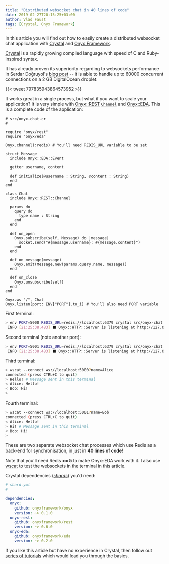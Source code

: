 ```yaml
---
title: "Distributed websocket chat in 40 lines of code"
date: 2019-02-27T20:15:25+03:00
author: Vlad Faust
tags: [Crystal, Onyx Framework]
---
```


In this article you will find out how to easily create a distributed websocket chat application with [Crystal](https://crystal-lang.org) and [Onyx Framework](https://onyxframework.org).

<!--more-->

[Crystal](https://crystal-lang.org) is a rapidly growing compiled language with speed of C and Ruby-inspired syntax.

It has already proven its superiority regarding to websockets performance in Serdar Doğruyol's [blog post](http://serdardogruyol.com/benchmarking-and-scaling-websockets-handling-60000-concurrent-connections-with-kemal) -- it is able to handle up to 60000 concurrent connections on a 2 GB DigitalOcean droplet:

<div class="twitter-widget-wrapper">
{{< tweet 797835943864573952 >}}
</div>

It works great in a single process, but what if you want to scale your application? It is very simple with [Onyx::REST](https://github.com/onyxframework/rest) [`Channel`](https://api.onyxframework.org/rest/Onyx/REST/Channel.html) and [Onyx::EDA](https://github.com/onyxframework/eda). This is a complete code of the application:

```crystal
# src/onyx-chat.cr
#

require "onyx/rest"
require "onyx/eda"

Onyx.channel(:redis) # You'll need REDIS_URL variable to be set

struct Message
  include Onyx::EDA::Event

  getter username, content

  def initialize(@username : String, @content : String)
  end
end

class Chat
  include Onyx::REST::Channel

  params do
    query do
      type name : String
    end
  end

  def on_open
    Onyx.subscribe(self, Message) do |message|
      socket.send("#{message.username}: #{message.content}")
    end
  end

  def on_message(message)
    Onyx.emit(Message.new(params.query.name, message))
  end

  def on_close
    Onyx.unsubscribe(self)
  end
end

Onyx.ws "/", Chat
Onyx.listen(port: ENV["PORT"].to_i) # You'll also need PORT variable
```

First terminal:

```sh
> env PORT=5000 REDIS_URL=redis://localhost:6379 crystal src/onyx-chat.cr
 INFO [21:25:38.483] ⬛ Onyx::HTTP::Server is listening at http://127.0.0.1:5000
```

Second terminal (note another port):

```sh
> env PORT=5001 REDIS_URL=redis://localhost:6379 crystal src/onyx-chat.cr
 INFO [21:25:38.483] ⬛ Onyx::HTTP::Server is listening at http://127.0.0.1:5001
```

Third terminal:

```sh
> wscat --connect ws://localhost:5000?name=Alice
connected (press CTRL+C to quit)
> Hello! # Message sent in this terminal
< Alice: Hello!
< Bob: Hi!
>
```

Fourth terminal:

```sh
> wscat --connect ws://localhost:5001?name=Bob
connected (press CTRL+C to quit)
< Alice: Hello!
> Hi! # Message sent in this terminal
< Bob: Hi!
>
```

These are two separate websocket chat processes which use Redis as a back-end for synchronisation, in just in **40 lines of code**!

Note that you'll need Redis **>= 5** to make Onyx::EDA work with it. I also use [wscat](https://www.npmjs.com/package/wscat) to test the websockets in the terminal in this article.

Crystal dependencies ([*shards*](https://github.com/crystal-lang/shards)) you'd need:

```yaml
# shard.yml
#

dependencies:
  onyx:
    github: onyxframework/onyx
    version: ~> 0.1.0
  onyx-rest:
    github: onyxframework/rest
    version: ~> 0.6.0
  onyx-eda:
    github: onyxframework/eda
    version: ~> 0.2.0
```

If you like this article but have no experience in Crystal, then follow out [series of tutorials](/posts/creating-json-apis-with-onyx-part-1/) which would lead you through the basics.
